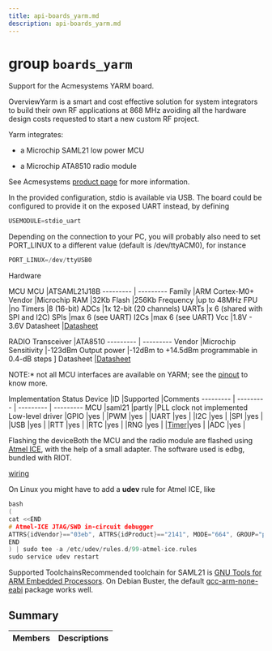 ```yaml
---
title: api-boards_yarm.md
description: api-boards_yarm.md
---
```

# group `boards_yarm` 

Support for the Acmesystems YARM board.

OverviewYarm is a smart and cost effective solution for system integrators to build their own RF applications at 868 MHz avoiding all the hardware design costs requested to start a new custom RF project.

Yarm integrates:

* a Microchip SAML21 low power MCU

* a Microchip ATA8510 radio module

See Acmesystems [product page](https://www.acmesystems.it/yarm) for more information.

In the provided configuration, stdio is available via USB. The board could be configured to provide it on the exposed UART instead, by defining

```cpp
USEMODULE=stdio_uart
```

Depending on the connection to your PC, you will probably also need to set PORT_LINUX to a different value (default is /dev/ttyACM0), for instance

```cpp
PORT_LINUX=/dev/ttyUSB0
```

Hardware

MCU
MCU   |ATSAML21J18B
--------- | ---------
Family   |ARM Cortex-M0+
Vendor   |Microchip
RAM   |32Kb
Flash   |256Kb
Frequency   |up to 48MHz
FPU   |no
Timers   |8 (16-bit)
ADCs   |1x 12-bit (20 channels)
UARTs   |x 6 (shared with SPI and I2C)
SPIs   |max 6 (see UART)
I2Cs   |max 6 (see UART)
Vcc   |1.8V - 3.6V
Datasheet   |[Datasheet](https://ww1.microchip.com/downloads/en/DeviceDoc/SAM_L21_Family_DataSheet_DS60001477C.pdf)

RADIO
Transceiver   |ATA8510
--------- | ---------
Vendor   |Microchip
Sensitivity   |-123dBm
Output power   |-12dBm to +14.5dBm programmable in 0.4-dB steps ]
Datasheet   |[Datasheet](https://ww1.microchip.com/downloads/en/DeviceDoc/UHF-ASK-FSK-Transceiver-Product-Brief-DS00003077A.pdf)

NOTE:* not all MCU interfaces are available on YARM; see the [pinout](https://www.acmesystems.it/pinout_yarm-dev) to know more.

Implementation Status
Device   |ID   |Supported   |Comments
--------- | --------- | --------- | ---------
MCU   |saml21   |partly   |PLL clock not implemented
Low-level driver   |GPIO   |yes   |
|PWM   |yes   |
|UART   |yes   |
|I2C   |yes   |
|SPI   |yes   |
|USB   |yes   |
|RTT   |yes   |
|RTC   |yes   |
|RNG   |yes   |
|[Timer](./doc/starlight-docs/src/content/docs/apidoc/api-pkg_paho_mqtt.md#structTimer)|yes   |
|ADC   |yes   |

Flashing the deviceBoth the MCU and the radio module are flashed using [Atmel ICE](https://www.microchip.com/DevelopmentTools/ProductDetails/atatmel-ice), with the help of a small adapter. The software used is edbg, bundled with RIOT.

[wiring](https://www.acmesystems.it/asquini/yarm_avr_programming/ice-wiring.jpg)

On Linux you might have to add a **udev** rule for Atmel ICE, like 
```cpp
bash
(
cat <<END
# Atmel-ICE JTAG/SWD in-circuit debugger
ATTRS{idVendor}=="03eb", ATTRS{idProduct}=="2141", MODE="664", GROUP="plugdev"
END
) | sudo tee -a /etc/udev/rules.d/99-atmel-ice.rules
sudo service udev restart
```

Supported ToolchainsRecommended toolchain for SAML21 is [GNU Tools for ARM Embedded Processors](https://launchpad.net/gcc-arm-embedded). On Debian Buster, the default [gcc-arm-none-eabi](https://packages.debian.org/buster/gcc-arm-none-eabi) package works well.

## Summary

 Members                        | Descriptions                                
--------------------------------|---------------------------------------------


